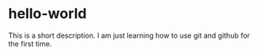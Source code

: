 # hello-world
This is a short description.
I am just learning how to use git and github for the first time.
